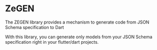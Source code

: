 # ZeGEN

The ZEGEN library provides a mechanism to generate code from JSON Schema specification to Dart

With this library, you can generate only models from your JSON Schema specification right in your flutter/dart projects.
